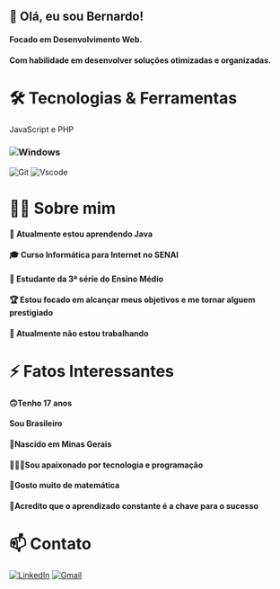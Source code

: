 
## 👋 Olá, eu sou Bernardo!
   #### Focado em Desenvolvimento Web.
   #### Com habilidade em desenvolver soluções otimizadas e organizadas.

# 🛠️ Tecnologias & Ferramentas
JavaScript e PHP
### ![Windows](https://img.shields.io/badge/Windows-000?style=for-the-badge&logo=windows&logoColor=2CA5E0)
![Git](https://img.shields.io/badge/GIT-E44C30?style=for-the-badge&logo=git&logoColor=white) ![Vscode](https://img.shields.io/badge/Vscode-007ACC?style=for-the-badge&logo=visual-studio-code&logoColor=white)

# 🧑‍💻 Sobre mim
#### 🌱 Atualmente estou aprendendo Java
#### 🎓 Curso Informática para Internet no SENAI
#### 🎒 Estudante da 3ª série do Ensino Médio
#### 🏆 Estou focado em alcançar meus objetivos e me tornar alguem prestigiado
#### 💼 Atualmente não estou trabalhando
# ⚡ Fatos Interessantes
#### 🙃Tenho 17 anos
#### Sou Brasileiro
#### 🔺Nascido em Minas Gerais
#### 👨🏿‍💻Sou apaixonado por tecnologia e programação
#### 🫠Gosto muito de matemática 
#### 🔑Acredito que o aprendizado constante é a chave para o sucesso

# 📫 Contato
[![LinkedIn](https://img.shields.io/badge/LinkedIn-0077B5?style=for-the-badge&logo=linkedin&logoColor=white)](https://www.linkedin.com/in/bernardo-nogueira-273437324)
[![Gmail](https://img.shields.io/badge/Gmail-333333?style=for-the-badge&logo=gmail&logoColor=red)](mailto:bernardo.alves.nogueira06@gmail.com)

